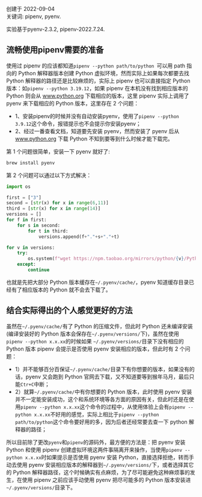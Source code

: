 创建于 2022-09-04<br>
关键词: pipenv, pyenv.

实验基于pyenv-2.3.2, pipenv-2022.7.24.

## 流畅使用pipenv需要的准备

使用过 pipenv 的应该都知道`pipenv --python path/to/python `可以用 path 指向的 Python 解释器版本创建 Python 虚拟环境，然而实际上如果每次都要去找 Python 解释器的路径还是比较麻烦的，实际上 pipenv 也可以直接指定 Python 版本：如`pipenv --python 3.19.12`，如果 pipenv 在本机没有找到相应版本的 Python 则会从 www.python.org 下载相应的版本，这里 pipenv 实际上调用了 pyenv 来下载相应的 Python 版本，这里存在 2 个问题：

- 1、安装pipenv的时候并没有自动安装pyenv，使用了`pipenv --python 3.9.12`这个命令，报错提示也不会提示你安装pyenv；
- 2、经过一番查看文档，知道要先安装 pyenv，然而安装了 pyenv 后从 www.python.org 下载 Python 不知到要等到什么时候才能下载完。

第 1 个问题很简单，安装一下 pyenv 就好了:
```sh
brew install pyenv
```

第 2 个问题可以通过以下方式解决：

```python
import os

first = ["3"]
second = [str(x) for x in range(6,11)]
third = [str(x) for x in range(14)]
versions = []
for f in first:
    for s in second:
        for t in third:
            versions.append(f+"."+s+"."+t)

for v in versions:
    try:
        os.system(f"wget https://npm.taobao.org/mirrors/python/{v}/Python-{v}.tar.xz -P ~/.pyenv/cache/")
    except:
        continue
```

 也就是先把大部分 Python 版本缓存在`~/.pyenv/cache/`，pyenv 知道缓存目录已经有了相应版本的 Python 就不会去下载了。

## 结合实际得出的个人感觉更好的方法

虽然在`~/.pyenv/cache/`有了 Python 的压缩文件，但此时 Python 还未编译安装(编译安装好的 Python 版本会保存在`~/.pyenv/versions/`下)，虽然在使用 `pipenv --python x.x.xx`的时候如果 `~/.pyenv/versions/`目录下没有相应的 Python 版本 pipenv 会提示是否使用 pyenv 安装相应的版本，但此时有 2 个问题：

- 1）并不能够百分百保证`~/.pyenv/cache/`目录下有你想要的版本，如果没有的话，pyenv 又会跑到 Python 官网去下载，又不知道要等到猴年马月，最后只能`Ctr+C`中断；
- 2）就算`~/.pyenv/cache/`中有你想要的 Python 版本，此时使用 pyenv 安装并不一定能安装成功，这个和系统环境等各方面的原因有关，但此时还是在使用`pipenv --python x.x.xx`这个命令的过程中，从使用体验上会有`pipenv --python x.x.xx`不好用的感觉，实际上相比于`pipenv --python path/to/python`这个命令要好用的多，因为后者还经常要去查一下 python 解释器的路径；

所以目前除了更改`pyenv`和`pipenv`的源码外，最方便的方法是：把 pyenv 安装 Python 和使用 pipenv 创建虚拟环境这两件事隔离开来操作，当使用`pipenv --python x.x.xx`时如果提示是否使用 pyenv 安装 Python，直接选择拒绝，转而手动去使用 pyenv 安装相应版本的解释器到`~/.pyenv/versions/`下，或者选择其它的 Python 解释器路径，这个时候确实有点麻烦，为了尽可能避免这种麻烦事的发生，在使用 pipenv 之前应该手动使用 pyenv 把尽可能多的 Python 版本安装进`~/.pyenv/versions/`目录下。

